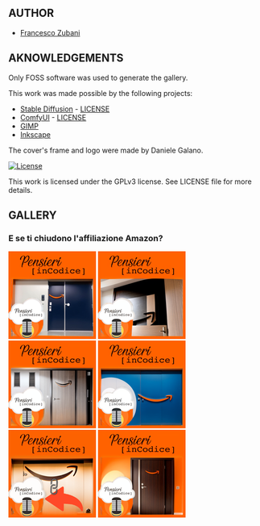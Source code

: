 ## AUTHOR

- [Francesco Zubani](https://www.linkedin.com/in/francesco-zubani-5957081a6/)

## AKNOWLEDGEMENTS

Only FOSS software was used to generate the gallery.

This work was made possible by the following projects:

- [Stable Diffusion](https://github.com/CompVis/stable-diffusion) - [LICENSE](https://github.com/CompVis/stable-diffusion/blob/main/LICENSE)
- [ComfyUI](https://github.com/comfyanonymous/ComfyUI) - [LICENSE](https://github.com/comfyanonymous/ComfyUI/blob/master/LICENSE)
- [GIMP](https://www.gimp.org/)
- [Inkscape](https://inkscape.org/)

The cover's frame and logo were made by Daniele Galano.

[![License](https://img.shields.io/badge/License-GPL%20v3-blue.svg)](http://www.gnu.org/licenses/gpl-3.0)

This work is licensed under the GPLv3 license.
See LICENSE file for more details.

## GALLERY

### E se ti chiudono l'affiliazione Amazon?

<div class="gallery">
  <a href="PIC36_01.png"><img class="thumbnail" src="./thumbs/PIC36_01.png" alt="PIC36_01"></a>
  <a href="PIC36_02.png"><img class="thumbnail" src="./thumbs/PIC36_02.png" alt="PIC36_02"></a>
  <a href="PIC36_03.png"><img class="thumbnail" src="./thumbs/PIC36_03.png" alt="PIC36_03"></a>
  <a href="PIC36_04.png"><img class="thumbnail" src="./thumbs/PIC36_04.png" alt="PIC36_04"></a>
  <a href="PIC36_05.png"><img class="thumbnail" src="./thumbs/PIC36_05.png" alt="PIC36_05"></a>
  <a href="PIC36_06.png"><img class="thumbnail" src="./thumbs/PIC36_06.png" alt="PIC36_06"></a>
</div>
</body>
</html>
